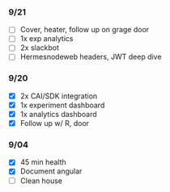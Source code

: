 ### 9/21
- [ ] Cover, heater, follow up on grage door
- [ ] 1x exp analytics
- [ ] 2x slackbot
- [ ] Hermesnodeweb headers, JWT deep dive

### 9/20
- [x] 2x CAI/SDK integration
- [x] 1x experiment dashboard
- [x] 1x analytics dashboard
- [x] Follow up w/ R, door
      
### 9/04
- [x] 45 min health
- [x] Document angular
- [ ] Clean house
